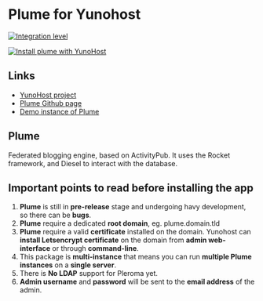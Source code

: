 # Plume for Yunohost

[![Integration level](https://dash.yunohost.org/integration/plume.svg)](https://ci-apps.yunohost.org/jenkins/job/plume%20%28Community%29/lastBuild/consoleFull)

[![Install plume with YunoHost](https://install-app.yunohost.org/install-with-yunohost.png)](https://install-app.yunohost.org/?app=plume)



## Links

- [YunoHost project](https://yunohost.org)
- [Plume Github page](https://github.com/Plume-org/Plume)
- [Demo instance of Plume](https://baptiste.gelez.xyz/)

## Plume
Federated blogging engine, based on ActivityPub. It uses the Rocket framework, and Diesel to interact with the database.


## Important points to read before installing the app
1. **Plume** is still in **pre-release** stage and undergoing havy development, so there can be **bugs**.
1. **Plume** require a dedicated **root domain**, eg. plume.domain.tld
1. **Plume** require a valid **certificate** installed on the domain. Yunohost can **install Letsencrypt certificate** on the domain from **admin web-interface** or through **command-line**.
1. This package is **multi-instance** that means you can run **multiple Plume instances** on a **single server**.
1. There is **No LDAP** support for Pleroma yet.
1. **Admin username** and **password** will be sent to the **email address** of the admin.
